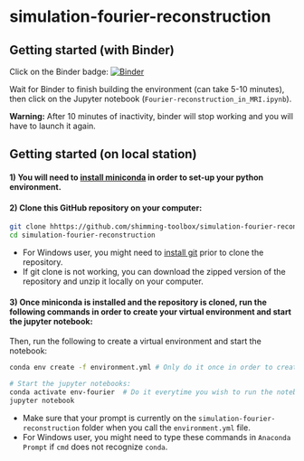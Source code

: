 # simulation-fourier-reconstruction

## Getting started (with Binder)

Click on the Binder badge:
[![Binder](https://mybinder.org/badge_logo.svg)](https://mybinder.org/v2/gh/shimming-toolbox/simulation-fourier-reconstruction/HEAD)

Wait for Binder to finish building the environment (can take 5-10 minutes), then click on the Jupyter notebook (`Fourier-reconstruction_in_MRI.ipynb`).

**Warning:** After 10 minutes of inactivity, binder will stop working and you will have to launch it again.

## Getting started (on local station)

#### 1) You will need to [install miniconda](https://docs.conda.io/en/latest/miniconda.html) in order to set-up your python environment.

#### 2) Clone this GitHub repository on your computer:
```bash
git clone hhttps://github.com/shimming-toolbox/simulation-fourier-reconstruction.git
cd simulation-fourier-reconstruction
```
- For Windows user, you might need to [install git](https://git-scm.com/downloads) prior to clone the repository.
- If git clone is not working, you can download the zipped version of the repository and unzip it locally on your computer.

#### 3) Once miniconda is installed and the repository is cloned, run the following commands in order to create your virtual environment and start the jupyter notebook:

Then, run the following to create a virtual environment and start the notebook:

```bash
conda env create -f environment.yml # Only do it once in order to create the environment (might take a few minutes)

# Start the jupyter notebooks:
conda activate env-fourier  # Do it everytime you wish to run the notebook
jupyter notebook  
```

- Make sure that your prompt is currently on the `simulation-fourier-reconstruction` folder when you call the `environment.yml` file.
- For Windows user, you might need to type these commands in `Anaconda Prompt` if `cmd` does not recognize `conda`.

